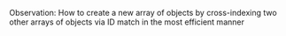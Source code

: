 Observation: How to create a new array of objects by cross-indexing two other arrays of objects via ID match in the most efficient manner